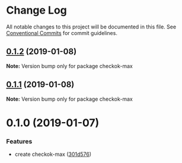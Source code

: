# Change Log

All notable changes to this project will be documented in this file.
See [Conventional Commits](https://conventionalcommits.org) for commit guidelines.

## [0.1.2](https://github.com/forsigner/checkok/compare/checkok-max@0.1.1...checkok-max@0.1.2) (2019-01-08)

**Note:** Version bump only for package checkok-max





## [0.1.1](https://github.com/forsigner/checkok/compare/checkok-max@0.1.0...checkok-max@0.1.1) (2019-01-08)

**Note:** Version bump only for package checkok-max





# 0.1.0 (2019-01-07)


### Features

* create checkok-max ([301d576](https://github.com/forsigner/checkok/commit/301d576))
